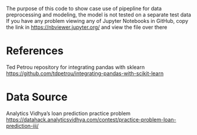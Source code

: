 The purpose of this code to show case use of pipepline for data preprocessing and modeling, the model is not tested on a separate test data
If you have any problem viewing any of Jupyter Notebooks in GitHub, copy the link in https://nbviewer.jupyter.org/ and view the file over there
# References
Ted Petrou repository for integrating pandas with sklearn https://github.com/tdpetrou/integrating-pandas-with-scikit-learn

# Data Source
Analytics Vidhya’s loan prediction practice problem https://datahack.analyticsvidhya.com/contest/practice-problem-loan-prediction-iii/
